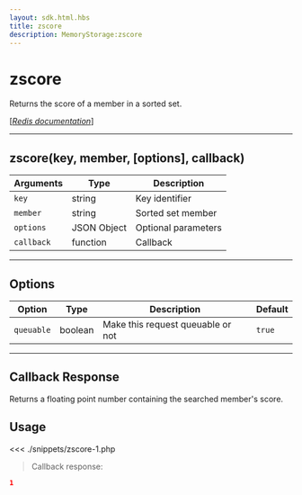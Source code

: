 ```yaml
---
layout: sdk.html.hbs
title: zscore
description: MemoryStorage:zscore
---
```


# zscore

Returns the score of a member in a sorted set.

[[_Redis documentation_]](https://redis.io/commands/zscore)

---

## zscore(key, member, [options], callback)

| Arguments  | Type        | Description         |
| ---------- | ----------- | ------------------- |
| `key`      | string      | Key identifier      |
| `member`   | string      | Sorted set member   |
| `options`  | JSON Object | Optional parameters |
| `callback` | function    | Callback            |

---

## Options

| Option     | Type    | Description                       | Default |
| ---------- | ------- | --------------------------------- | ------- |
| `queuable` | boolean | Make this request queuable or not | `true`  |

---

## Callback Response

Returns a floating point number containing the searched member's score.

## Usage

<<< ./snippets/zscore-1.php

> Callback response:

```json
1
```
